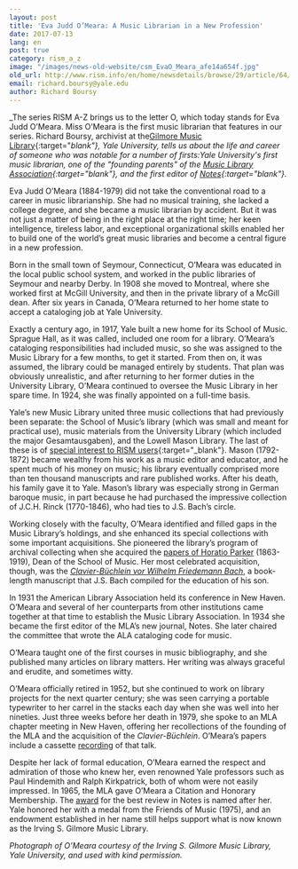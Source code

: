 ```yaml
---
layout: post
title: 'Eva Judd O’Meara: A Music Librarian in a New Profession'
date: 2017-07-13
lang: en
post: true
category: rism_a_z
image: "/images/news-old-website/csm_EvaO_Meara_afe14a654f.jpg"
old_url: http://www.rism.info/en/home/newsdetails/browse/29/article/64/eva-judd-omeara-a-music-librarian-in-a-new-profession.html
email: richard.boursy@yale.edu
author: Richard Boursy
---
```


_The series RISM A-Z brings us to the letter O, which today stands for Eva Judd O’Meara. Miss O’Meara is the first music librarian that features in our series. Richard Boursy, archivist at the[Gilmore Music Library](http://web.library.yale.edu/music){:target="_blank"}, Yale University, tells us about the life and career of someone who was notable for a number of firsts:Yale University's first music librarian, one of the "founding parents" of the [Music Library Association](https://www.musiclibraryassoc.org/){:target="_blank"}, and the first editor of_ [Notes](https://www.musiclibraryassoc.org/page/Notes){:target="_blank"}_._

Eva Judd O’Meara (1884-1979) did not take the conventional road to a career in music librarianship. She had no musical training, she lacked a college degree, and she became a music librarian by accident. But it was not just a matter of being in the right place at the right time; her keen intelligence, tireless labor, and exceptional organizational skills enabled her to build one of the world’s great music libraries and become a central figure in a new profession.

Born in the small town of Seymour, Connecticut, O’Meara was educated in the local public school system, and worked in the public libraries of Seymour and nearby Derby. In 1908 she moved to Montreal, where she worked first at McGill University, and then in the private library of a McGill dean. After six years in Canada, O’Meara returned to her home state to accept a cataloging job at Yale University.

Exactly a century ago, in 1917, Yale built a new home for its School of Music. Sprague Hall, as it was called, included one room for a library. O’Meara’s cataloging responsibilities had included music, so she was assigned to the Music Library for a few months, to get it started. From then on, it was assumed, the library could be managed entirely by students. That plan was obviously unrealistic, and after returning to her former duties in the University Library, O’Meara continued to oversee the Music Library in her spare time. In 1924, she was finally appointed on a full-time basis.

Yale’s new Music Library united three music collections that had previously been separate: the School of Music’s library (which was small and meant for practical use), music materials from the University Library (which included the major Gesamtausgaben), and the Lowell Mason Library. The last of these is of [special interest to RISM users](https://opac.rism.info/search?View=rism&siglum=US-NH&q=rinck&Language=en){:target="_blank"}. Mason (1792-1872) became wealthy from his work as a music editor and educator, and he spent much of his money on music; his library eventually comprised more than ten thousand manuscripts and rare published works. After his death, his family gave it to Yale. Mason’s library was especially strong in German baroque music, in part because he had purchased the impressive collection of J.C.H. Rinck (1770-1846), who had ties to J.S. Bach’s circle.

Working closely with the faculty, O’Meara identified and filled gaps in the Music Library’s holdings, and she enhanced its special collections with some important acquisitions. She pioneered the library’s program of archival collecting when she acquired the [papers of Horatio Parker](http://hdl.handle.net/10079/fa/music.mss.0032) (1863-1919), Dean of the School of Music. Her most celebrated acquisition, though, was the _[Clavier-Büchlein vor Wilhelm Friedemann Bach](http://brbl-dl.library.yale.edu/vufind/Record/3829593)_, a book-length manuscript that J.S. Bach compiled for the education of his son.

In 1931 the American Library Association held its conference in New Haven. O’Meara and several of her counterparts from other institutions came together at that time to establish the Music Library Association. In 1934 she became the first editor of the MLA’s new journal, Notes. She later chaired the committee that wrote the ALA cataloging code for music.

O’Meara taught one of the first courses in music bibliography, and she published many articles on library matters. Her writing was always graceful and erudite, and sometimes witty.

O’Meara officially retired in 1952, but she continued to work on library projects for the next quarter century; she was seen carrying a portable typewriter to her carrel in the stacks each day when she was well into her nineties. Just three weeks before her death in 1979, she spoke to an MLA chapter meeting in New Haven, offering her recollections of the founding of the MLA and the acquisition of the _Clavier-Büchlein_. O’Meara’s papers include a cassette [recording](https://avalon.library.yale.edu/media_objects/vx021f103) of that talk.

Despite her lack of formal education, O’Meara earned the respect and admiration of those who knew her, even renowned Yale professors such as Paul Hindemith and Ralph Kirkpatrick, both of whom were not easily impressed. In 1965, the MLA gave O’Meara a Citation and Honorary Membership. The [award](https://www.musiclibraryassoc.org/page/JuddOMearaAward) for the best review in Notes is named after her. Yale honored her with a medal from the Friends of Music (1975), and an endowment established in her name still helps support what is now known as the Irving S. Gilmore Music Library.

_Photograph of O’Meara courtesy of the Irving S. Gilmore Music Library, Yale University, and used with kind permission._
